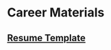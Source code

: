 # Career Materials

## [Resume Template](https://docs.google.com/document/d/1_32BH9t4RDXNf4vI_wsZB39Mm1CuTUZujbLEc3AOV-A/edit)